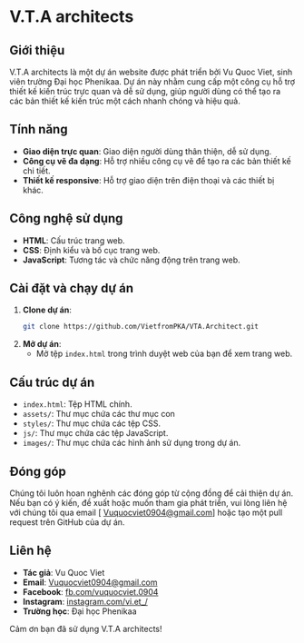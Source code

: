 # V.T.A architects

## Giới thiệu

V.T.A architects là một dự án website được phát triển bởi Vu Quoc Viet, sinh viên trường Đại học Phenikaa. Dự án này nhằm cung cấp một công cụ hỗ trợ thiết kế kiến trúc trực quan và dễ sử dụng, giúp người dùng có thể tạo ra các bản thiết kế kiến trúc một cách nhanh chóng và hiệu quả.

## Tính năng

- **Giao diện trực quan**: Giao diện người dùng thân thiện, dễ sử dụng.
- **Công cụ vẽ đa dạng**: Hỗ trợ nhiều công cụ vẽ để tạo ra các bản thiết kế chi tiết.
- **Thiết kế responsive**: Hỗ trợ giao diện trên điện thoại và các thiết bị khác.

## Công nghệ sử dụng

- **HTML**: Cấu trúc trang web.
- **CSS**: Định kiểu và bố cục trang web.
- **JavaScript**: Tương tác và chức năng động trên trang web.

## Cài đặt và chạy dự án

1. **Clone dự án**:
    ```bash
    git clone https://github.com/VietfromPKA/VTA.Architect.git
    ```
2. **Mở dự án**:
    - Mở tệp `index.html` trong trình duyệt web của bạn để xem trang web.

## Cấu trúc dự án

- `index.html`: Tệp HTML chính.
- `assets/`: Thư mục chứa các thư mục con
- `styles/`: Thư mục chứa các tệp CSS.
- `js/`: Thư mục chứa các tệp JavaScript.
- `images/`: Thư mục chứa các hình ảnh sử dụng trong dự án.


## Đóng góp

Chúng tôi luôn hoan nghênh các đóng góp từ cộng đồng để cải thiện dự án. Nếu bạn có ý kiến, đề xuất hoặc muốn tham gia phát triển, vui lòng liên hệ với chúng tôi qua email [ Vuquocviet0904@gmail.com] hoặc tạo một pull request trên GitHub của dự án.

## Liên hệ

- **Tác giả**: Vu Quoc Viet
- **Email**:  Vuquocviet0904@gmail.com
- **Facebook**: [fb.com/vuquocviet.0904](https://facebook.com/vuquocviet.0904)
- **Instagram**: [instagram.com/vi.et_/](https://www.instagram.com/vi.et_/)
- **Trường học**: Đại học Phenikaa

Cảm ơn bạn đã sử dụng V.T.A architects!
